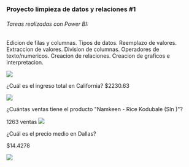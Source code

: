 ### Proyecto limpieza de datos y relaciones #1

######  Tareas realizadas con Power BI:
Edicion de filas y columnas.
Tipos de datos.
Reemplazo de valores.
Extraccion de valores.
Division de columnas.
Operadores de texto/numericos.
Creacion de relaciones. 
Creacion de graficos e interpretacion.

![ ](http://imgfz.com/i/VXEtiN5.png)

¿Cuál es el ingreso total en California?
$2230.63

![ ](http://imgfz.com/i/93MSvYK.png)


¿Cuántas ventas tiene el producto "Namkeen - Rice Kodubale (Sln )"?

1263 ventas
![ ](http://imgfz.com/i/3mL2Krj.png)

¿Cuál es el precio medio en Dallas?

$14.4278

![ ](http://imgfz.com/i/IpDyRur.png)
